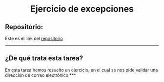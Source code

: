 <h1 align="center">	Ejercicio de excepciones</h1>

<h2>Repositorio:</h2>

Este es el link del [repositorio](https://github.com/albabernal03/ejercicios_de_excepciones_en_POO)

***
<h2>¿De qué trata esta tarea?</h2>
En esta tarea hemos resuelto un ejercicio, en el cual se nos pide validar una dirección de correo electrónico
***
